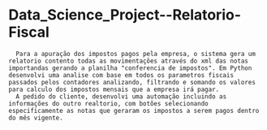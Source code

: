 # Data_Science_Project--Relatorio-Fiscal

      Para a apuração dos impostos pagos pela empresa, o sistema gera um relatorio contento todas as movimentações através do xml das notas importandas gerando a planilha "conferencia de impostos". Em Python desenvolvi uma analise com base em todos os parametros fiscais passados pelos contadores analizando, filtrando e somando os valores para calculo dos impostos mensais que a empresa irá pagar.
      A pedido do cliente, desenvolvi uma automação incluindo as informações do outro realtorio, com botões selecionando especificamente as notas que geraram os impostos a serem pagos dentro do mês vigente.
